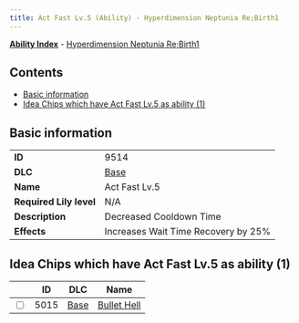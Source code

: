 ```yaml
---
title: Act Fast Lv.5 (Ability) - Hyperdimension Neptunia Re;Birth1
---
```


[**Ability Index**](/neptunia/rb1/ability/index.html) - [Hyperdimension Neptunia Re;Birth1](/neptunia/rb1)

## Contents

- [Basic information](#basic-information)
- [Idea Chips which have Act Fast Lv.5 as ability (1)](#idea-chips-which-have-act-fast-lv5-as-ability-1)

## Basic information

|   |   |
| -- | -- |
| **ID** | 9514
**DLC** | [Base](/neptunia/rb1/dlc/1-base.html)
**Name** | Act Fast Lv.5
**Required Lily level** | N/A
**Description** | Decreased Cooldown Time
**Effects** | Increases Wait Time Recovery by 25% |


## Idea Chips which have Act Fast Lv.5 as ability (1)

|    | ID | DLC | Name |
| -- | -- | --- | ---- |
| <input type="checkbox" id="rb1-item-1-5015" class="trackbox" /> | 5015 | [Base](/neptunia/rb1/dlc/1-base.html) | [Bullet Hell](/neptunia/rb1/item/1-5015-bullet-hell.html) |
